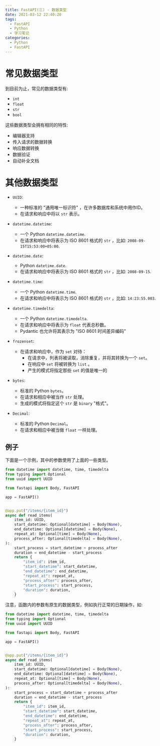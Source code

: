 ```yaml
---
title: FastAPI(三) - 数据类型
date: 2021-03-12 22:40:20
tags:
  - FastAPI
  - Python
  - 学习笔记
categories:
  - Python
  - FastAPI
---
```


 # 常见数据类型

到目前为止，常见的数据类型有:

- `int`
- `float`
- `str`
- `bool`

这些数据类型会拥有相同的特性:

- 编辑器支持
- 传入请求的数据转换
- 响应数据转换
- 数据验证
- 自动补全文档

# 其他数据类型

- `UUID`:
  - 一种标准的 "通用唯一标识符" ，在许多数据库和系统中用作ID。
  - 在请求和响应中将以 `str` 表示。

- `datetime.datetime`:
  - 一个 Python `datetime.datetime`.
  - 在请求和响应中将表示为 ISO 8601 格式的 `str` ，比如: `2008-09-15T15:53:00+05:00`.
- `datetime.date`:
  - Python `datetime.date`.
  - 在请求和响应中将表示为 ISO 8601 格式的 `str` ，比如: `2008-09-15`.
- `datetime.time`:
  - 一个 Python `datetime.time`.
  - 在请求和响应中将表示为 ISO 8601 格式的 `str` ，比如: `14:23:55.003`.
- `datetime.timedelta`:
  - 一个 Python `datetime.timedelta`.
  - 在请求和响应中将表示为 `float` 代表总秒数。
  - Pydantic 也允许将其表示为 "ISO 8601 时间差异编码"
- `frozenset`:
  - 在请求和响应中，作为 `set` 对待：
    - 在请求中，列表将被读取，消除重复，并将其转换为一个 `set`。
    - 在响应中 `set` 将被转换为 `list` 。
    - 产生的模式将指定那些 `set` 的值是唯一的 
- `bytes`:
  - 标准的 Python `bytes`。
  - 在请求和相应中被当作 `str` 处理。
  - 生成的模式将指定这个 `str` 是 `binary` "格式"。
- `Decimal`:
  - 标准的 Python `Decimal`。
  - 在请求和相应中被当做 `float` 一样处理。

## 例子

下面是一个示例，其中的参数使用了上面的一些类型。

```python
from datetime import datetime, time, timedelta
from typing import Optional
from uuid import UUID

from fastapi import Body, FastAPI

app = FastAPI()


@app.put("/items/{item_id}")
async def read_items(
    item_id: UUID,
    start_datetime: Optional[datetime] = Body(None),
    end_datetime: Optional[datetime] = Body(None),
    repeat_at: Optional[time] = Body(None),
    process_after: Optional[timedelta] = Body(None),
):
    start_process = start_datetime + process_after
    duration = end_datetime - start_process
    return {
        "item_id": item_id,
        "start_datetime": start_datetime,
        "end_datetime": end_datetime,
        "repeat_at": repeat_at,
        "process_after": process_after,
        "start_process": start_process,
        "duration": duration,
    }
```

注意，函数内的参数有原生的数据类型，例如执行正常的日期操作，如:

```python
from datetime import datetime, time, timedelta
from typing import Optional
from uuid import UUID

from fastapi import Body, FastAPI

app = FastAPI()


@app.put("/items/{item_id}")
async def read_items(
    item_id: UUID,
    start_datetime: Optional[datetime] = Body(None),
    end_datetime: Optional[datetime] = Body(None),
    repeat_at: Optional[time] = Body(None),
    process_after: Optional[timedelta] = Body(None),
):
    start_process = start_datetime + process_after
    duration = end_datetime - start_process
    return {
        "item_id": item_id,
        "start_datetime": start_datetime,
        "end_datetime": end_datetime,
        "repeat_at": repeat_at,
        "process_after": process_after,
        "start_process": start_process,
        "duration": duration,
    }
```

